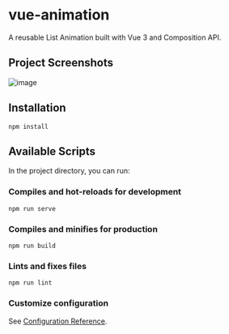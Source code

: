 # vue-animation

A reusable List Animation built with Vue 3 and Composition API.

## Project Screenshots
![image](https://user-images.githubusercontent.com/60259324/185827579-4322f02d-7fa7-4b5e-9494-3b44de74a984.png)

## Installation

```
npm install
```

## Available Scripts

In the project directory, you can run:

### Compiles and hot-reloads for development

```
npm run serve
```

### Compiles and minifies for production

```
npm run build
```

### Lints and fixes files

```
npm run lint
```

### Customize configuration

See [Configuration Reference](https://cli.vuejs.org/config/).
